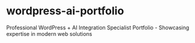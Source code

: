 # wordpress-ai-portfolio
Professional WordPress + AI Integration Specialist Portfolio - Showcasing expertise in modern web solutions
